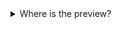 <!-- markdownlint-disable-file MD041 -->
<details><summary>Where is the preview?</summary>

If the preview section is not visible, click the ![icon][img1] menu button in the upper right corner and select **Show reading pane to the right** or **Show reading pane below**.

</details>

<!-- Referenced images -->
[img1]: ../../../media/icons/btn-menu.png
